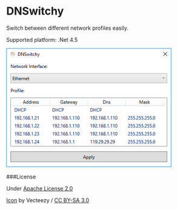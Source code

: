 DNSwitchy
=========

Switch between different network profiles easily.

Supported platform: .Net 4.5

![Screenshot](./Screenshot.png)

###License

Under [Apache License 2.0](http://www.apache.org/licenses/LICENSE-2.0.html)

[Icon](https://www.iconfinder.com/icons/532716/api_coding_configuration_development_html_programming_window_icon) by Vecteezy / [CC BY-SA 3.0](https://creativecommons.org/licenses/by-sa/3.0/)
